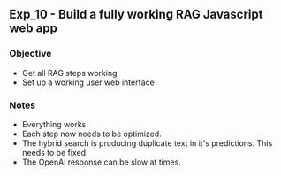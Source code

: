 ## Exp_10 - Build a fully working RAG Javascript web app

### Objective
- Get all RAG steps working
- Set up a working user web interface

### Notes
- Everything works.
- Each step now needs to be optimized.
- The hybrid search is producing duplicate text in it's predictions. This needs to be fixed.
- The OpenAi response can be slow at times.

